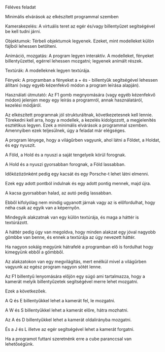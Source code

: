 Féléves feladat

Minimális elvárások az elkészített programmal szemben

Kamerakezelés: A virtuális teret az egér és/vagy billentyűzet segítségével be kell tudni járni.

Objektumok: Térbeli objektumok legyenek. Ezeket, mint modelleket külön fájlból lehessen betölteni.

Animáció, mozgatás: A program legyen interaktív. A modelleket, fényeket billentyűzettel, egérrel lehessen mozgatni; legyenek animált részek.

Textúrák: A modelleknek legyen textúrája.

Fények: A programban a fényeket a + és - billentyűk segítségével lehessen állítani (vagy egyéb kézenfekvő módon a program leírása alapján).

Használati útmutató: Az F1 gomb megnyomására (vagy egyéb kézenfekvő módon) jelenjen megy egy leírás a programról, annak használatáról, kezelési módjáról.

Az elkészített programnak jól strukturáltnak, következetesnek kell lennie. Törekedni kell arra, hogy a modellek, a kezelés kidolgozott, a megjelenítés esztétikus legyen. Ezek a minimális elvárások a programmal szemben. Amennyiben ezek teljesülnek, úgy a feladat már elégséges.



A program lényege, hogy a világűrben vagyunk, ahol látni a Földet, a Holdat, és egy nyuszit.

A Föld, a Hold és a nyuszi a saját tengelyeik körül forognak. 

A Hold és a nyuszi gyorsabban forognak, a Föld lassabban. 

Időközözönként pedig egy kacsát és egy Porsche-t lehet látni elmenni.

Ezek egy adott pontból indulnak és egy adott pontig mennek, majd újra. 

A kacsa gyorsabban halad, az autó pedig lassabban. 

Ebből kifolyólag nem mindig ugyanott járnak vagy az is előfordulhat, hogy néha csak az egyik van a képernyőn.

Mindegyik alakzatnak van egy külön textúrája, és maga a háttér is textúrázott.

A háttér pedig úgy van megoldva, hogy minden alakzat egy jóval nagyobb gömbbe van benne, és ennek a textúrája az úgy nevezett háttér. 

Ha nagyon sokáig megyünk hátrafelé a programban elő is fordulhat hogy kimegyünk ebből a gömbből. 

Az alakzatokon van egy megvilágítás, mert enélkül mivel a világűrben vagyunk az egész program nagyon sötét lenne. 

Az F1 billentyű lenyomására előjön egy súgó ami tartalmazza, hogy a kamerát melyik billentyűzetek segítségével merre lehet mozgatni. 

Ezek a következőek. 

A Q és E billentyűkkel lehet a kamerát fel, le mozgatni. 

A W és S billentyűkkel lehet a kamerát előre, hátra mozhatni. 

Az A és D billentyűkkel lehet a kamerát oldalirányba mozgatni. 

És a J és L illetve az egér segítségével lehet a kamerát forgatni. 

Ha a programot futtani szeretnénk erre a cube paranccsal van lehetőségünk.
